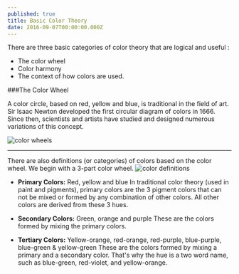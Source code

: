 ```yaml
---
published: true
title: Basic Color Theory
date: 2016-09-07T00:00:00.000Z
---
```

There are three basic categories of color theory that are logical and useful : 

* The color wheel
* Color harmony
* The context of how colors are used.

###The Color Wheel


A color circle, based on red, yellow and blue, is traditional in the field of art. Sir Isaac Newton developed the first circular diagram of colors in 1666. Since then, scientists and artists have studied and designed numerous variations of this concept.

![color wheels](https://oss.adm.ntu.edu.sg/devanshi001/wp-content/uploads/sites/275/2015/10/Screen-Shot-2015-10-25-at-10.17.41-PM-copy.jpg)

---

There are also definitions (or categories) of colors based on the color wheel. We begin with a 3-part color wheel.
![color definitions](http://mbitwebpagedesign.com/wp-content/uploads/2014/07/colorwheel.jpg)

* **Primary Colors:** Red, yellow and blue
In traditional color theory (used in paint and pigments), primary colors are the 3 pigment colors that can not be mixed or formed by any combination of other colors. All other colors are derived from these 3 hues. 

* **Secondary Colors:** Green, orange and purple
These are the colors formed by mixing the primary colors.

* **Tertiary Colors:** Yellow-orange, red-orange, red-purple, blue-purple, blue-green & yellow-green
These are the colors formed by mixing a primary and a secondary color. That's why the hue is a two word name, such as blue-green, red-violet, and yellow-orange.